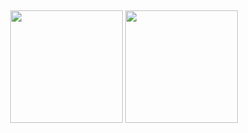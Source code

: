##

<p align="center">
  <img height="180" src="https://github-readme-stats-sigma-five.vercel.app/api?username=lubeires&show_icons=true&theme=dark&count_private=true" />
  <img height="180" src="https://github-readme-stats-sigma-five.vercel.app/api/top-langs/?username=lubeires&layout=compact&theme=dark&langs_count=8&count_private=true" />
</p>

##
